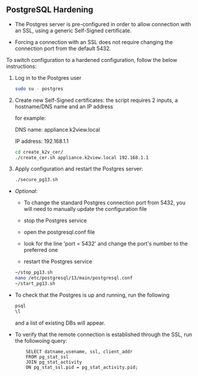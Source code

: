 ## PostgreSQL Hardening

* The Postgres server is pre-configured in order to allow connection with an SSL, using a generic Self-Signed certificate.

* Forcing a connection with an SSL does not require changing the connection port from the default 5432.

To switch configuration to a hardened configuration, follow the below instructions:

1. Log in to the Postgres user

    ~~~bash
    sudo su - postgres
    ~~~

2. Create new Self-Signed certificates:
    the script requires 2 inputs, a hostname/DNS name and an IP address

    for example:

	 DNS name: appliance.k2view.local 

	 IP address: 192.168.1.1

    ~~~bash
    cd create_k2v_cer/
    ./create_cer.sh appliance.k2view.local 192.168.1.1
    ~~~
3. Apply configuration and restart the Postgres server:
   
   ~~~bash
   ./secure_pg13.sh
   ~~~
	
* *Optional*:

	* To change the standard Postgres connection port from 5432, you will need to manually update the configuration file
	
	* stop the Postgres service
	
	* open the postgresql.conf file

	* look for the line 'port = 5432' and change the port's number to the preferred one

	* restart the Postgres service

	~~~bash
	~/stop_pg13.sh
	nano /etc/postgresql/13/main/postgresql.conf
	~/start_pg13.sh
	~~~
	

* To check that the Postgres is up and running, run the following
	~~~bash
	psql
	\l
	~~~

	and a list of existing DBs will appear.

* To verify that the remote connection is established through the SSL, run the followoing query:
	~~~
		SELECT datname,usename, ssl, client_addr 
		FROM pg_stat_ssl
		JOIN pg_stat_activity
		ON pg_stat_ssl.pid = pg_stat_activity.pid;
	~~~
